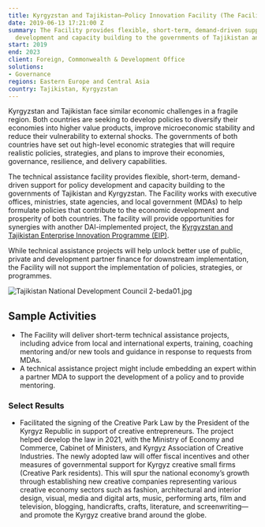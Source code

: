 ```yaml
---
title: Kyrgyzstan and Tajikistan—Policy Innovation Facility (The Facility)
date: 2019-06-13 17:21:00 Z
summary: The Facility provides flexible, short-term, demand-driven support for policy
  development and capacity building to the governments of Tajikistan and Kyrgyzstan.
start: 2019
end: 2023
client: Foreign, Commonwealth & Development Office
solutions:
- Governance
regions: Eastern Europe and Central Asia
country: Tajikistan, Kyrgyzstan
---
```


Kyrgyzstan and Tajikistan face similar economic challenges in a fragile region. Both countries are seeking to develop policies to diversify their economies into higher value products, improve microeconomic stability and reduce their vulnerability to external shocks. The governments of both countries have set out high-level economic strategies that will require realistic policies, strategies, and plans to improve their economies, governance, resilience, and delivery capabilities.
 
The technical assistance facility provides flexible, short-term, demand-driven support for policy development and capacity building to the governments of Tajikistan and Kyrgyzstan. The Facility works with executive offices, ministries, state agencies, and local government (MDAs) to help formulate policies that contribute to the economic development and prosperity of both countries. The facility will provide opportunities for synergies with another DAI-implemented project, the [Kyrgyzstan and Tajikistan Enterprise Innovation Programme (EIP)](https://www.dai.com/our-work/projects/kyrgyzstan-and-tajikistan-enterprise-and-innovation-programme). 
 
While technical assistance projects will help unlock better use of public, private and development partner finance for downstream implementation, the Facility will not support the implementation of policies, strategies, or programmes.

![Tajikistan National Development Council 2-beda01.jpg](/uploads/Tajikistan%20National%20Development%20Council%202-beda01.jpg)

## Sample Activities

* The Facility will deliver short-term technical assistance projects, including advice from local and international experts, training, coaching mentoring and/or new tools and guidance in response to requests from MDAs. 
* A technical assistance project might include embedding an expert within a partner MDA to support the development of a policy and to provide mentoring. 

### Select Results

* Facilitated the signing of the Creative Park Law by the President of the Kyrgyz Republic in support of creative entrepreneurs. The project helped develop the law in 2021, with the Ministry of Economy and Commerce, Cabinet of Ministers, and Kyrgyz Association of Creative Industries. The newly adopted law will offer fiscal incentives and other measures of governmental support for Kyrgyz creative small firms (Creative Park residents). This will spur the national economy’s growth through establishing new creative companies representing various creative economy sectors such as fashion, architectural and interior design, visual, media and digital arts, music, performing arts, film and television, blogging, handicrafts, crafts, literature, and screenwriting—and promote the Kyrgyz creative brand around the globe.